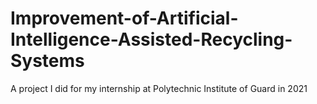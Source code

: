 # Improvement-of-Artificial-Intelligence-Assisted-Recycling-Systems
A project I did for my internship at Polytechnic Institute of Guard in 2021
